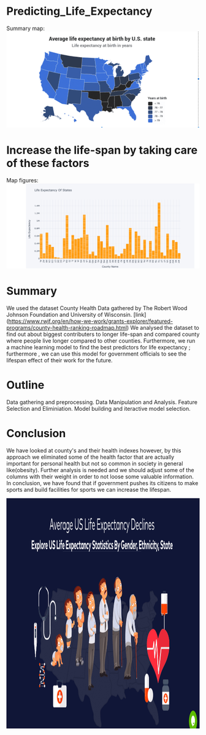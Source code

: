 # Predicting_Life_Expectancy



Summary map:
![Repo List](images/image1.png)





# <a id='7'>Increase the life-span by taking care of these factors</a>

Map figures:
![Repo List](images/image3.png)


# <a id='7'>Summary</a>
We used the dataset County Health Data gathered by The Robert Wood Johnson Foundation and University of Wisconsin. [link]
(https://www.rwjf.org/en/how-we-work/grants-explorer/featured-programs/county-health-ranking-roadmap.html)
We analysed the dataset to find out about biggest contributers to longer life-span and compared county where people live longer compared to other counties. Furthermore, we run a machine learning model to find the best predictors for life expectancy ; furthermore , we can use this model for government officials to see the lifespan effect of their work for the future.


# <a id='7'>Outline</a>
Data gathering and preprocessing.
Data Manipulation and Analysis.
Feature Selection and Eliminiation.
Model building and iteractive model selection.


# <a id='7'>Conclusion</a>
We have looked at county's and their health indexes however, by this approach we eliminated some of the health factor that are actually important for personal health but not so common in society in general like(obesity). Further analysis is needed and we should adjust some of the columns with their weight in order to not loose some valuable information. In conclusion, we have found that if government pushes its citizens to make sports and build facilities for sports we can increase the lifespan.


<p align="center">
  <img width="700" height="600" src="https://github.com/jankomah/Predicting_Life_Expectancy/blob/master/images/Screenshot%202020-03-23%20at%2015.06.22.png">
</p>



